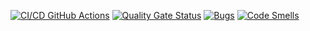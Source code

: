 [![CI/CD GitHub Actions](https://github.com/VelikayaMish/TestPO/actions/workflows/python-test.yml/badge.svg)](https://github.com/VelikayaMish/TestPO/actions/workflows/python-test.yml)
[![Quality Gate Status](https://sonarcloud.io/api/project_badges/measure?project=VelikayaMish_TestPO&metric=alert_status)](https://sonarcloud.io/summary/new_code?id=VelikayaMish_TestPO)
[![Bugs](https://sonarcloud.io/api/project_badges/measure?project=VelikayaMish_TestPO&metric=bugs)](https://sonarcloud.io/summary/new_code?id=VelikayaMish_TestPO)
[![Code Smells](https://sonarcloud.io/api/project_badges/measure?project=VelikayaMish_TestPO&metric=code_smells)](https://sonarcloud.io/summary/new_code?id=VelikayaMish_TestPO)
